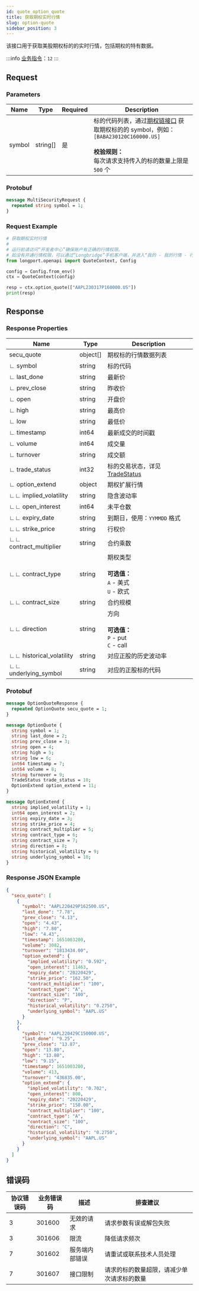 ```yaml
---
id: quote_option_quote
title: 获取期权实时行情
slug: option-quote
sidebar_position: 3
---
```


该接口用于获取美股期权标的的实时行情，包括期权的特有数据。

<SDKLinks module="quote" klass="QuoteContext" method="option_quote" />

:::info
[业务指令](../../socket/biz-command)：`12`
:::

## Request

### Parameters

| Name   | Type     | Required | Description                                                                                                                                                                                  |
| ------ | -------- | -------- | -------------------------------------------------------------------------------------------------------------------------------------------------------------------------------------------- |
| symbol | string[] | 是       | 标的代码列表，通过[期权链接口](./optionchain-date-strike.md) 获取期权标的的 symbol，例如：`[BABA230120C160000.US]` <br /><br />**校验规则：**<br />每次请求支持传入的标的数量上限是 `500` 个 |

### Protobuf

```protobuf
message MultiSecurityRequest {
  repeated string symbol = 1;
}
```

### Request Example

```python
# 获取期权实时行情
#
# 运行前请访问“开发者中心”确保账户有正确的行情权限。
# 如没有开通行情权限，可以通过“Longbridge”手机客户端，并进入“我的 - 我的行情 - 行情商城”购买开通行情权限。
from longport.openapi import QuoteContext, Config

config = Config.from_env()
ctx = QuoteContext(config)

resp = ctx.option_quote(["AAPL230317P160000.US"])
print(resp)
```

## Response

### Response Properties

| Name                     | Type     | Description                                                         |
| ------------------------ | -------- | ------------------------------------------------------------------- |
| secu_quote               | object[] | 期权标的行情数据列表                                                |
| ∟ symbol                 | string   | 标的代码                                                            |
| ∟ last_done              | string   | 最新价                                                              |
| ∟ prev_close             | string   | 昨收价                                                              |
| ∟ open                   | string   | 开盘价                                                              |
| ∟ high                   | string   | 最高价                                                              |
| ∟ low                    | string   | 最低价                                                              |
| ∟ timestamp              | int64    | 最新成交的时间戳                                                    |
| ∟ volume                 | int64    | 成交量                                                              |
| ∟ turnover               | string   | 成交额                                                              |
| ∟ trade_status           | int32    | 标的交易状态，详见 [TradeStatus](../objects#tradestatus---交易状态) |
| ∟ option_extend          | object   | 期权扩展行情                                                        |
| ∟∟ implied_volatility    | string   | 隐含波动率                                                          |
| ∟∟ open_interest         | int64    | 未平仓数                                                            |
| ∟∟ expiry_date           | string   | 到期日，使用：`YYMMDD` 格式                                         |
| ∟∟ strike_price          | string   | 行权价                                                              |
| ∟∟ contract_multiplier   | string   | 合约乘数                                                            |
| ∟∟ contract_type         | string   | 期权类型 <br /><br />**可选值：**<br />`A` - 美式 <br />`U` - 欧式  |
| ∟∟ contract_size         | string   | 合约规模                                                            |
| ∟∟ direction             | string   | 方向 <br /><br />**可选值：**<br />`P` - put <br />`C` - call       |
| ∟∟ historical_volatility | string   | 对应正股的历史波动率                                                |
| ∟∟ underlying_symbol     | string   | 对应的正股标的代码                                                  |

### Protobuf

```protobuf
message OptionQuoteResponse {
  repeated OptionQuote secu_quote = 1;
}

message OptionQuote {
  string symbol = 1;
  string last_done = 2;
  string prev_close = 3;
  string open = 4;
  string high = 5;
  string low = 6;
  int64 timestamp = 7;
  int64 volume = 8;
  string turnover = 9;
  TradeStatus trade_status = 10;
  OptionExtend option_extend = 11;
}

message OptionExtend {
  string implied_volatility = 1;
  int64 open_interest = 2;
  string expiry_date = 3;
  string strike_price = 4;
  string contract_multiplier = 5;
  string contract_type = 6;
  string contract_size = 7;
  string direction = 8;
  string historical_volatility = 9;
  string underlying_symbol = 10;
}
```

### Response JSON Example

```json
{
  "secu_quote": [
    {
      "symbol": "AAPL220429P162500.US",
      "last_done": "7.78",
      "prev_close": "4.13",
      "open": "4.43",
      "high": "7.80",
      "low": "4.43",
      "timestamp": 1651003200,
      "volume": 3082,
      "turnover": "1813434.00",
      "option_extend": {
        "implied_volatility": "0.592",
        "open_interest": 11463,
        "expiry_date": "20220429",
        "strike_price": "162.50",
        "contract_multiplier": "100",
        "contract_type": "A",
        "contract_size": "100",
        "direction": "P",
        "historical_volatility": "0.2750",
        "underlying_symbol": "AAPL.US"
      }
    },
    {
      "symbol": "AAPL220429C150000.US",
      "last_done": "9.25",
      "prev_close": "13.87",
      "open": "13.80",
      "high": "13.80",
      "low": "9.15",
      "timestamp": 1651003200,
      "volume": 413,
      "turnover": "436835.00",
      "option_extend": {
        "implied_volatility": "0.702",
        "open_interest": 800,
        "expiry_date": "20220429",
        "strike_price": "150.00",
        "contract_multiplier": "100",
        "contract_type": "A",
        "contract_size": "100",
        "direction": "C",
        "historical_volatility": "0.2750",
        "underlying_symbol": "AAPL.US"
      }
    }
  ]
}
```

## 错误码

| 协议错误码 | 业务错误码 | 描述           | 排查建议                                   |
| ---------- | ---------- | -------------- | ------------------------------------------ |
| 3          | 301600     | 无效的请求     | 请求参数有误或解包失败                     |
| 3          | 301606     | 限流           | 降低请求频次                               |
| 7          | 301602     | 服务端内部错误 | 请重试或联系技术人员处理                   |
| 7          | 301607     | 接口限制       | 请求的标的数量超限，请减少单次请求标的数量 |
